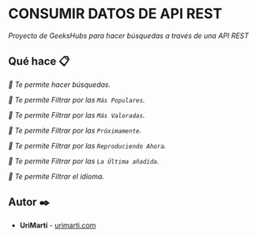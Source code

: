# CONSUMIR DATOS DE API REST

_Proyecto de GeeksHubs para hacer búsquedas a través de una API REST_

## Qué hace 📋

_📌 Te permite hacer búsquedas._

_📌 Te permite Filtrar por las `Más Populares`._

_📌 Te permite Filtrar por las `Más Valoradas`._

_📌 Te permite Filtrar por las `Próximamente`._

_📌 Te permite Filtrar por las `Reproduciendo Ahora`._

_📌 Te permite Filtrar por las `La Última añadida`._

_📌 Te permite Filtrar el idioma._

## Autor ✒️

* **UriMartí** - [urimarti.com](https://www.urimarti.com)